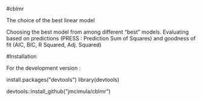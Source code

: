#cblmr

The choice of the best linear model

Choosing the best model from among different “best” models. Evaluating based on predictions (PRESS : Prediction Sum of Squares) and goodness of fit (AIC, BIC, R Squared, Adj. Squared)

#Installation

For the development version : 

install.packages("devtools")
library(devtools)

devtools::install_github("jmcimula/cblmr")